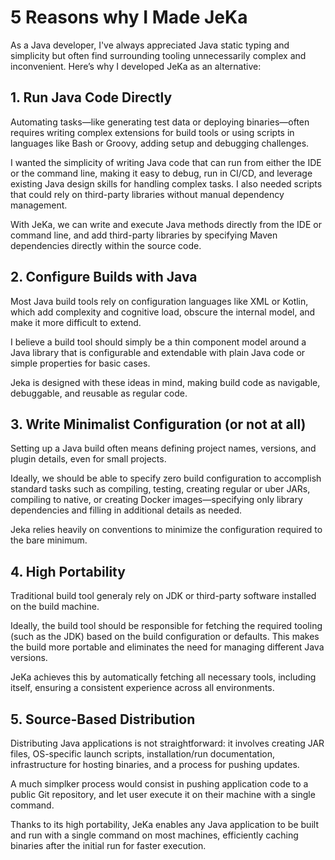# 5 Reasons why I Made JeKa

As a Java developer, I've always appreciated Java static typing and simplicity
but often find surrounding tooling unnecessarily complex and inconvenient. Here’s why I developed JeKa as an alternative:

## 1. Run Java Code Directly

Automating tasks—like generating test data or deploying binaries—often requires writing complex extensions for build tools or using scripts in languages like Bash or Groovy, adding setup and debugging challenges.

I wanted the simplicity of writing Java code that can run from either the IDE or the command line, making it easy to debug, run in CI/CD, and leverage existing Java design skills for handling complex tasks. I also needed scripts that could rely on third-party libraries without manual dependency management.

With JeKa, we can write and execute Java methods directly from the IDE or command line, and add third-party libraries by specifying Maven dependencies directly within the source code.

## 2. Configure Builds with Java

Most Java build tools rely on configuration languages like XML or Kotlin, which add complexity and cognitive load, obscure the internal model, and make it more difficult to extend.

I believe a build tool should simply be a thin component model around a Java library that is configurable and extendable with plain Java code or simple properties for basic cases.

Jeka is designed with these ideas in mind, making build code as navigable, debuggable, and reusable as regular code.

## 3. Write Minimalist Configuration (or not at all)

Setting up a Java build often means defining project names, versions, and plugin details, even for small projects.

Ideally, we should be able to specify zero build configuration to accomplish standard tasks such as compiling, testing, creating regular or uber JARs, compiling to native, or creating Docker images—specifying only library dependencies and filling in additional details as needed.

Jeka relies heavily on conventions to minimize the configuration required to the bare minimum.

## 4. High Portability

Traditional build tool generaly rely on JDK or third-party software installed on the build machine.

Ideally, the build tool should be responsible for fetching the required tooling (such as the JDK) based on the build configuration or defaults. This makes the build more portable and eliminates the need for managing different Java versions.

JeKa achieves this by automatically fetching all necessary tools, including itself, ensuring a consistent experience across all environments.

## 5. Source-Based Distribution

Distributing Java applications is not straightforward: it involves creating JAR files, OS-specific launch scripts, installation/run documentation, infrastructure for hosting binaries, and a process for pushing updates.

A much simplker process would consist in pushing application code to a public Git repository, and let user execute it on their machine with a single command.

Thanks to its high portability, JeKa enables any Java application to be built and run with a single command on most machines, efficiently caching binaries after the initial run for faster execution.



